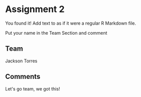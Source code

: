 # Assignment 2

You found it!  Add text to as if it were a regular R Markdown file.

Put your name in the Team Section and comment

## Team
Jackson Torres

## Comments
Let's go team, we got this!
